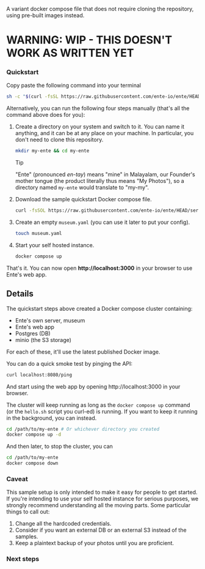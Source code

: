 A variant docker compose file that does not require cloning the repository,
using pre-built images instead.

# WARNING: WIP - THIS DOESN'T WORK AS WRITTEN YET

### Quickstart

Copy paste the following command into your terminal

```sh
sh -c "$(curl -fsSL https://raw.githubusercontent.com/ente-io/ente/HEAD/server/hello.sh)"
```

Alternatively, you can run the following four steps manually (that's all the
command above does for you):

1. Create a directory on your system and switch to it. You can name it
   anything, and it can be at any place on your machine. In particular, you
   don't need to clone this repository.

   ```sh
   mkdir my-ente && cd my-ente
   ```

   > [!TIP]
   >
   > "Ente" (pronounced _en-tay_) means "mine" in Malayalam, our Founder's mother
   > tongue (the product literally thus means "My Photos"), so a directory named
   > `my-ente` would translate to "my-my".

2. Download the sample quickstart Docker compose file.

   ```sh
   curl -fsSOL https://raw.githubusercontent.com/ente-io/ente/HEAD/server/quickstart/compose.yaml
   ```

3. Create an empty `museum.yaml` (you can use it later to put your config).

   ```sh
   touch museum.yaml
   ```

4. Start your self hosted instance.

   ```sh
   docker compose up
   ```

That's it. You can now open **http://localhost:3000** in your browser to use
Ente's web app.

## Details

The quickstart steps above created a Docker compose cluster containing:

- Ente's own server, museum
- Ente's web app
- Postgres (DB)
- minio (the S3 storage)

For each of these, it'll use the latest published Docker image.

You can do a quick smoke test by pinging the API:

```sh
curl localhost:8080/ping
```

And start using the web app by opening http://localhost:3000 in your browser.

The cluster will keep running as long as the `docker compose up` command (or the
`hello.sh` script you curl-ed) is running. If you want to keep it running in the
background, you can instead.

```sh
cd /path/to/my-ente # Or whichever directory you created
docker compose up -d
```

And then later, to stop the cluster, you can

```sh
cd /path/to/my-ente
docker compose down
```

### Caveat

This sample setup is only intended to make it easy for people to get started. If
you're intending to use your self hosted instance for serious purposes, we
strongly recommend understanding all the moving parts. Some particular things to
call out:

1. Change all the hardcoded credentials.
2. Consider if you want an external DB or an external S3 instead of the samples.
3. Keep a plaintext backup of your photos until you are proficient.

### Next steps

